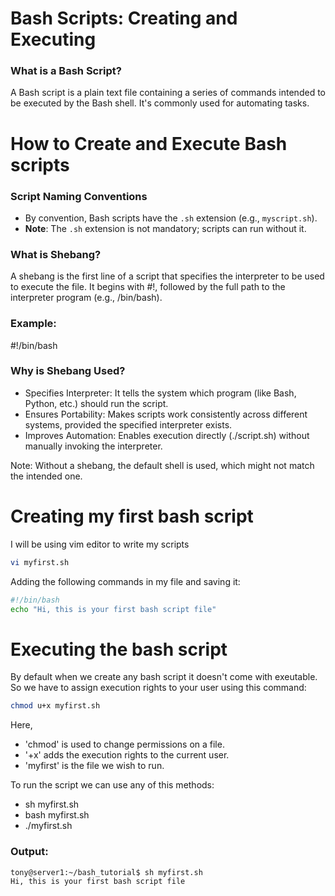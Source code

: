 # Bash Scripts: Creating and Executing

### What is a Bash Script?
A Bash script is a plain text file containing a series of commands intended to be executed by the Bash shell. It's commonly used for automating tasks.

# How to Create and Execute Bash scripts

### Script Naming Conventions
- By convention, Bash scripts have the `.sh` extension (e.g., `myscript.sh`).
- **Note**: The `.sh` extension is not mandatory; scripts can run without it.

### What is Shebang?
A shebang is the first line of a script that specifies the interpreter to be used to execute the file. It begins with #!, followed by the full path to the interpreter program (e.g., /bin/bash).

### Example:
#!/bin/bash

### Why is Shebang Used?
- Specifies Interpreter: It tells the system which program (like Bash, Python, etc.) should run the script.
- Ensures Portability: Makes scripts work consistently across different systems, provided the specified interpreter exists.
- Improves Automation: Enables execution directly (./script.sh) without manually invoking the interpreter.

Note: Without a shebang, the default shell is used, which might not match the intended one.

# Creating my first bash script
I will be using vim editor to write my scripts
```bash
vi myfirst.sh
```
Adding the following commands in my file and saving it:
```bash
#!/bin/bash
echo "Hi, this is your first bash script file"
```

# Executing the bash script
By default when we create any bash script it doesn't come with exeutable. So we have to assign execution rights to your user using this command:
```bash
chmod u+x myfirst.sh
```
Here,
- 'chmod' is used to change permissions on a file.
- '+x' adds the execution rights to the current user.
- 'myfirst' is the file we wish to run.

To run the script we can use any of this methods:
- sh myfirst.sh
- bash myfirst.sh
- ./myfirst.sh

### Output:
```bash
tony@server1:~/bash_tutorial$ sh myfirst.sh
Hi, this is your first bash script file
```
